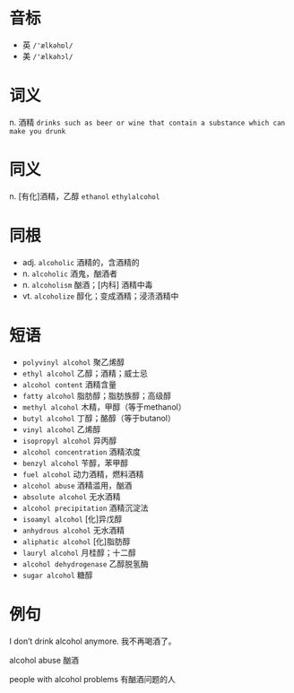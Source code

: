 # 音标

- 英 `/'ælkəhɒl/`
- 美 `/'ælkəhɔl/`

# 词义

n. 酒精
`drinks such as beer or wine that contain a substance which can make you drunk`

# 同义

n. [有化]酒精，乙醇
`ethanol` `ethylalcohol`

# 同根

- adj. `alcoholic` 酒精的，含酒精的
- n. `alcoholic` 酒鬼，酗酒者
- n. `alcoholism` 酗酒；[内科] 酒精中毒
- vt. `alcoholize` 醇化；变成酒精；浸渍酒精中

# 短语

- `polyvinyl alcohol` 聚乙烯醇
- `ethyl alcohol` 乙醇；酒精；威士忌
- `alcohol content` 酒精含量
- `fatty alcohol` 脂肪醇；脂肪族醇；高级醇
- `methyl alcohol` 木精，甲醇（等于methanol）
- `butyl alcohol` 丁醇；酪醇（等于butanol）
- `vinyl alcohol` 乙烯醇
- `isopropyl alcohol` 异丙醇
- `alcohol concentration` 酒精浓度
- `benzyl alcohol` 苄醇，苯甲醇
- `fuel alcohol` 动力酒精，燃料酒精
- `alcohol abuse` 酒精滥用，酗酒
- `absolute alcohol` 无水酒精
- `alcohol precipitation` 酒精沉淀法
- `isoamyl alcohol` [化]异戊醇
- `anhydrous alcohol` 无水酒精
- `aliphatic alcohol` [化]脂肪醇
- `lauryl alcohol` 月桂醇；十二醇
- `alcohol dehydrogenase` 乙醇脱氢酶
- `sugar alcohol` 糖醇

# 例句

I don’t drink alcohol anymore.
我不再喝酒了。

alcohol abuse
酗酒

people with alcohol problems
有酗酒问题的人


